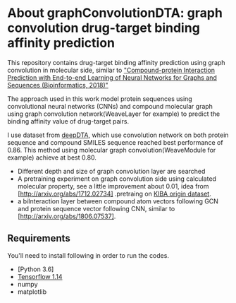 # About graphConvolutionDTA: graph convolution drug-target binding affinity prediction
This repository contains drug-target binding affinity prediction using graph convolution in molecular side, similar to ["Compound-protein Interaction Prediction with End-to-end Learning of Neural Networks for Graphs and Sequences (Bioinformatics, 2018)"](https://github.com/masashitsubaki/CPI_prediction)


The approach used in this work model protein sequences  using convolutional neural networks (CNNs) and compound molecular graph using  graph convolution network(WeaveLayer for example) to predict the binding affinity value of drug-target pairs.


I use dataset from [deepDTA](http://arxiv.org/abs/1801.10193), which use convolution network on both protein sequence and compound SMILES sequence reached best performance of 0.86. This method using molecular graph convolution(WeaveModule for example) achieve at best 0.80.


* Different depth and size of graph convolution layer are searched
* A pretraining experiment on graph convolution side using calculated molecular property, see a little improvement about 0.01, idea from [http://arxiv.org/abs/1712.02734] .pretraing on [KIBA origin dataset](http://arxiv.org/abs/1801.10193).
* a biInteraction layer between compound atom vectors following GCN and protein sequence vector following CNN, similar to [http://arxiv.org/abs/1806.07537].
## Requirements

You'll need to install following in order to run the codes.

*  [Python 3.6]
*  [Tensorflow 1.14](https://www.tensorflow.org/install/)
*  numpy
*  matplotlib
